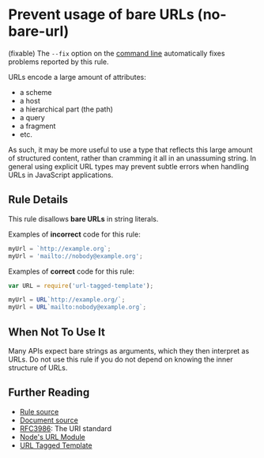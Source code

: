 # Prevent usage of bare URLs (no-bare-url)

(fixable) The `--fix` option on the [command line][] automatically fixes
problems reported by this rule.

URLs encode a large amount of attributes:

 - a scheme
 - a host
 - a hierarchical part (the path)
 - a query
 - a fragment
 - etc.

As such, it may be more useful to use a type that reflects this large
amount of structured content, rather than cramming it all in an
unassuming string. In general using explicit URL types may prevent subtle
errors when handling URLs in JavaScript applications.

## Rule Details

This rule disallows **bare URLs** in string literals.

Examples of **incorrect** code for this rule:

```js
myUrl = `http://example.org`;
myUrl = 'mailto://nobody@example.org';
```

Examples of **correct** code for this rule:

```js
var URL = require('url-tagged-template');

myUrl = URL`http://example.org/`;
myUrl = URL`mailto:nobody@example.org`;
```

<!--
### Options

TBD
-->

## When Not To Use It

Many APIs expect bare strings as arguments, which they then interpret as
URLs. Do not use this rule if you do not depend on knowing the inner
structure of URLs.

## Further Reading

 - [Rule source]
 - [Document source]
 - [RFC3986]: The URI standard
 - [Node's URL Module]
 - [URL Tagged Template]

[Rule source]: https://github.com/eddieantonio/eslint-plugin-stringly-typed/blob/master/lib/rules/no-bare-url.js
[Document source]: https://github.com/eddieantonio/eslint-plugin-stringly-typed/blob/master/docs/rules/no-bare-url.md
[Node's URL Module]: https://nodejs.org/api/url.html
[URL Tagged Template]: https://github.com/eddieantonio/url-tagged-template
[RFC3986]: https://www.ietf.org/rfc/rfc3986.txt
[command line]: http://eslint.org/docs/user-guide/command-line-interface#fix
